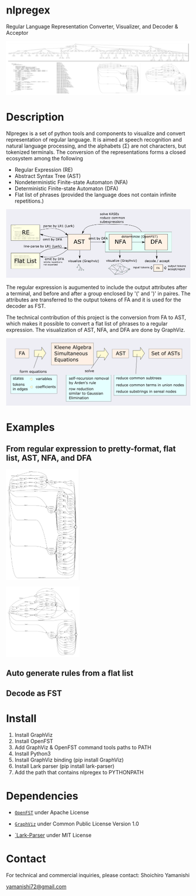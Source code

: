 # nlpregex
Regular Language Representation Converter, Visualizer, and Decoder &amp; Acceptor

<a href="docs/banner.png"> <img src="docs/banner.png"></a>


# Description
Nlpregex is a set of python tools and components to visualize and convert representation of regular language.
It is aimed at speech recognition and natural language processing, 
and the alphabets (Σ) are not characters, but tokenized terminals.
The conversion of the representations forms a closed ecosystem among the following

* Regular Expression (RE)
* Abstract Syntax Tree (AST)
* Nondeterministic Finite-state Automaton (NFA) 
* Deterministic Finite-state Automaton (DFA)
* Flat list of phrases (provided the language does not contain infinite repetitions.)

<a href="docs/ecosystem.png"> <img src="docs/ecosystem.png"></a>

The regular expression is augumented to include the output attributes after a terminal, and
before and after a group enclosed by '(' and ')' in paires.
The attributes are transferred to the output tokens of FA and it is used for the decoder as FST.

The technical contribution of this project is the conversion from FA to AST, which makes it possible
to convert a flat list of phrases to a regular expression.
The visualization of AST, NFA, and DFA are done by GraphViz.

<a href="docs/conversion.png"> <img src="docs/conversion.png"></a>

# Examples

## From regular expression to pretty-format, flat list, AST, NFA, and DFA


<a href="docs/nfa.png"> <img src="docs/nfa.png" width=200 ></a>

<a href="docs/dfa.png"> <img src="docs/dfa.png" width=200 ></a>



## Auto generate rules from a flat list


## Decode as FST


# Install

1. Install GraphViz
2. Install OpenFST
3. Add GraphViz & OpenFST command tools paths to PATH
4. Install Python3
5. Install GraphViz binding (pip install GraphViz)
6. Install Lark parser (pip install lark-parser)
7. Add the path that contains nlpregex to PYTHONPATH

# Dependencies

* [`OpenFST`](http://www.openfst.org) under Apache License

* [`GraphViz`](https://www.graphviz.org) under Common Public License Version 1.0

* [`Lark-Parser](https://github.com/lark-parser/lark) under MIT License


# Contact

For technical and commercial inquiries, please contact: Shoichiro Yamanishi

yamanishi72@gmail.com